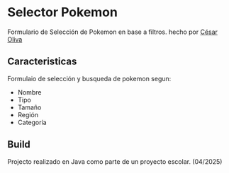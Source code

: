 # Selector Pokemon

Formulario de Selección de Pokemon en base a filtros. hecho por <a href="https://cesaroliva.github.io/portafolio/">César Oliva</a>

## Caracteristicas

Formulaio de selección y busqueda de pokemon segun:
<ul>
  <li>Nombre</li>
  <li>Tipo</li>
  <li>Tamaño</li>
  <li>Región</li>
  <li>Categoría</li>
</ul>

## Build

Projecto realizado en Java como parte de un proyecto escolar. (04/2025)

